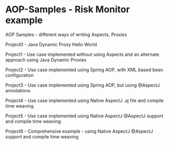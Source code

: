 AOP-Samples - Risk Monitor example
===========

AOP Samples - different ways of writing Aspects, Proxies

Project0 - Java Dynamic Proxy Hello World

Project1 - Use case implemented without using Aspects and an alternate approach using Java Dynamic Proxies

Project2 - Use case implemented using Spring AOP, with XML based bean configuration

Project3 - Use case implemented using Spring AOP, but using @AspectJ annotations

Project4 - Use case implemented using Native AspectJ .aj file and compile time weaving

Project5 - Use case implemented using Native AspectJ @AspectJ support and compile time weaving

Project6 - Comprehensive example - using Native AspectJ @AspectJ support and compile time weaving
